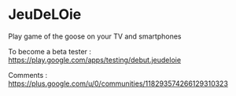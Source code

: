 # JeuDeLOie
Play game of the goose on your TV and smartphones

To become a beta tester : https://play.google.com/apps/testing/debut.jeudeloie

Comments : https://plus.google.com/u/0/communities/118293574266129310323
